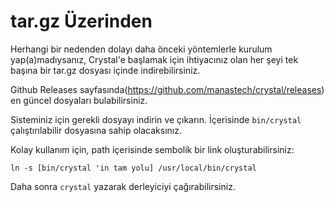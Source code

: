 # tar.gz Üzerinden

Herhangi bir nedenden dolayı daha önceki yöntemlerle kurulum yap(a)madıysanız, Crystal'e başlamak için ihtiyacınız olan her şeyi tek başına bir tar.gz dosyası içinde indirebilirsiniz.

Github Releases sayfasında(https://github.com/manastech/crystal/releases) en güncel dosyaları bulabilirsiniz.

Sisteminiz için gerekli dosyayı indirin ve çıkarın. İçerisinde `bin/crystal` çalıştırılabilir dosyasına sahip olacaksınız.

Kolay kullanım için, path içerisinde sembolik bir link oluşturabilirsiniz:

`ln -s [bin/crystal 'in tam yolu] /usr/local/bin/crystal`

Daha sonra `crystal` yazarak derleyiciyi çağırabilirsiniz.
